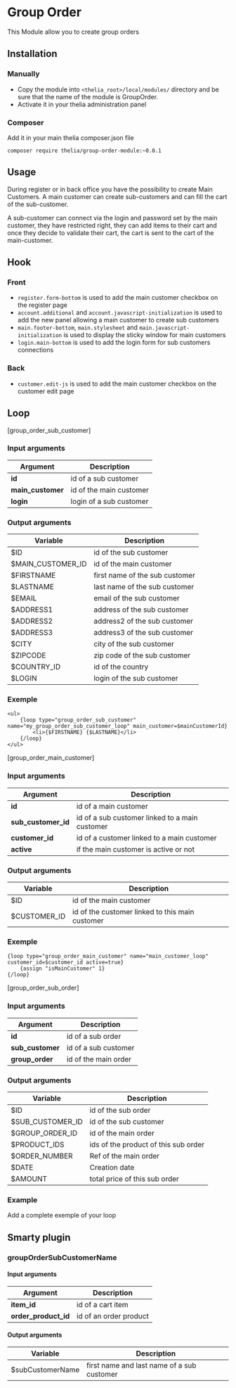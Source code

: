 # Group Order

This Module allow you to create group orders

## Installation

### Manually

* Copy the module into ```<thelia_root>/local/modules/``` directory and be sure that the name of the module is GroupOrder.
* Activate it in your thelia administration panel

### Composer

Add it in your main thelia composer.json file

```
composer require thelia/group-order-module:~0.0.1
```

## Usage

During register or in back office you have the possibility to create Main Customers. A main customer can create sub-customers and can fill the cart of the sub-customer. 

A sub-customer can connect via the login and password set by the main customer, they have restricted right, they can add items to their cart and once they decide to validate their cart, the cart is sent to the cart of the main-customer.

## Hook

### Front

* `register.form-bottom` is used to add the main customer checkbox on the register page
* `account.additional` and `account.javascript-initialization` is used to add the new panel allowing a main customer to create sub customers
* `main.footer-bottom`, `main.stylesheet` and `main.javascript-initialization` is used to display the sticky window for main customers
* `login.main-bottom` is used to add the login form for sub customers connections

### Back

* `customer.edit-js` is used to add the main customer checkbox on the customer edit page

## Loop

[group_order_sub_customer]

### Input arguments

|Argument |Description |
|---      |--- |
|**id** | id of a sub customer |
|**main_customer** | id of the main customer |
|**login** | login of a sub customer |

### Output arguments

|Variable   |Description |
|---        |--- |
|$ID    | id of the sub customer |
|$MAIN_CUSTOMER_ID    | id of the main customer |
|$FIRSTNAME    | first name of the sub customer |
|$LASTNAME    | last name of the sub customer |
|$EMAIL    | email of the sub customer |
|$ADDRESS1    | address of the sub customer |
|$ADDRESS2    | address2 of the sub customer |
|$ADDRESS3    | address3 of the sub customer |
|$CITY    | city of the sub customer |
|$ZIPCODE    | zip code of the sub customer |
|$COUNTRY_ID    | id of the country |
|$LOGIN    | login of the sub customer |

### Exemple

    <ul>
        {loop type="group_order_sub_customer" name="my_group_order_sub_customer_loop" main_customer=$mainCustomerId}
            <li>{$FIRSTNAME} {$LASTNAME}</li>
        {/loop}
    </ul>

[group_order_main_customer]

### Input arguments

|Argument |Description |
|---      |--- |
|**id** | id of a main customer |
|**sub_customer_id** | id of a sub customer linked to a main customer |
|**customer_id** | id of a customer linked to a main customer |
|**active** | if the main customer is active or not |

### Output arguments

|Variable   |Description |
|---        |--- |
|$ID    | id of the main customer |
|$CUSTOMER_ID   | id of the customer linked to this main customer |

### Exemple

    {loop type="group_order_main_customer" name="main_customer_loop" customer_id=$customer_id active=true}
        {assign "isMainCustomer" 1}
    {/loop}


[group_order_sub_order]

### Input arguments

|Argument |Description |
|---      |--- |
|**id** | id of a sub order |
|**sub_customer** | id of a sub customer |
|**group_order** | id of the main order |

### Output arguments

|Variable   |Description |
|---        |--- |
|$ID    | id of the sub order |
|$SUB_CUSTOMER_ID    | id of the sub customer |
|$GROUP_ORDER_ID    | id of the main order |
|$PRODUCT_IDS    | ids of the product of this sub order |
|$ORDER_NUMBER    | Ref of the main order |
|$DATE    | Creation date |
|$AMOUNT    | total price of this sub order |

### Example

Add a complete exemple of your loop

## Smarty plugin

### groupOrderSubCustomerName

#### Input arguments

|Argument |Description |
|---      |--- |
|**item_id** | id of a cart item |
|**order_product_id** | id of an order product |

#### Output arguments

|Variable   |Description |
|---        |--- |
|$subCustomerName    | first name and last name of a sub customer |




